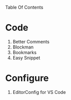 Table Of Contents

# Code
1. Better Comments
1. Blockman
1. Bookmarks
1. Easy Snippet

# Configure
1. EditorConfig for VS Code

